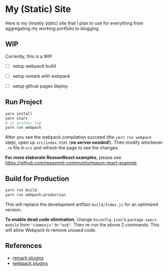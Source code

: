 # My (Static) Site

Here is my (mostly static) site that I plan to use for everything from aggregating my working portfolio to blogging

## WIP

Currently, this is a WIP

- [ ] setup webpack build
- [ ] setup remark with webpack
- [ ] setup github pages deploy


## Run Project

```sh
yarn install
yarn start
# in another tab
yarn run webpack
```

After you see the webpack compilation succeed (the `yarn run webpack` step), open up `src/index.html` (**no server needed!**). Then modify whichever `.re` file in `src` and refresh the page to see the changes.

**For more elaborate ReasonReact examples**, please see https://github.com/reasonml-community/reason-react-example

## Build for Production

```sh
yarn run build
yarn run webpack:production
```

This will replace the development artifact `build/Index.js` for an optimized version.

**To enable dead code elimination**, change `bsconfig.json`'s `package-specs` `module` from `"commonjs"` to `"es6"`. Then re-run the above 2 commands. This will allow Webpack to remove unused code.

## References

- [remark plugins](https://github.com/remarkjs/remark/blob/master/doc/plugins.md)
- [webpack plugins](https://github.com/jantimon/html-webpack-plugin)